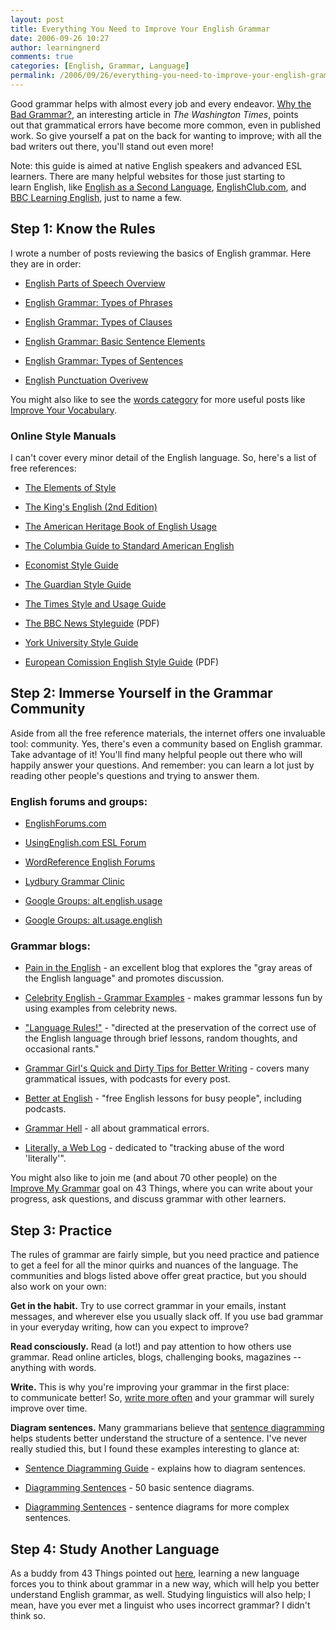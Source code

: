 ```yaml
---
layout: post
title: Everything You Need to Improve Your English Grammar
date: 2006-09-26 10:27
author: learningnerd
comments: true
categories: [English, Grammar, Language]
permalink: /2006/09/26/everything-you-need-to-improve-your-english-grammar/
---
```

Good grammar helps with almost every job and every endeavor. <a target="_blank" href="http://www.washingtontimes.com/op-ed/20041215-085728-5559r.htm">Why the Bad Grammar?</a>, an interesting article in <em>The Washington Times</em>, points out that grammatical errors have become more common, even in published work. So give yourself a pat on the back for wanting to improve; with all the bad writers out there, you'll stand out even more!

Note: this guide is aimed at native English speakers and advanced ESL learners. There are many helpful websites for those just starting to learn English, like <a target="_blank" href="http://esl.about.com/od/beginningenglish/">English as a Second Language</a>, <a target="_blank" href="http://www.englishclub.com/learn-english.htm">EnglishClub.com</a>, and <a target="_blank" href="http://www.bbc.co.uk/worldservice/learningenglish/">BBC Learning English</a>, just to name a few.
<h2>Step 1: Know the Rules</h2>
I wrote a number of posts reviewing the basics of English grammar. Here they are in order:
<ul>
	<li><a href="http://learningnerd.wordpress.com/2006/08/28/english-parts-of-speech-overview/">English Parts of Speech Overview</a></li>
</ul>
<ul>
	<li><a href="http://learningnerd.wordpress.com/2006/09/06/english-grammar-types-of-phrases/">English Grammar: Types of Phrases</a></li>
</ul>
<ul>
	<li><a href="http://learningnerd.wordpress.com/2006/09/08/english-grammar-types-of-clauses/">English Grammar: Types of Clauses</a></li>
</ul>
<ul>
	<li><a href="http://learningnerd.wordpress.com/2006/09/10/english-grammar-basic-sentence-elements/">English Grammar: Basic Sentence Elements</a></li>
</ul>
<ul>
	<li><a href="http://learningnerd.wordpress.com/2006/09/12/english-grammar-types-of-sentences/">English Grammar: Types of Sentences</a></li>
</ul>
<ul>
	<li><a href="http://learningnerd.wordpress.com/2006/09/14/english-punctuation-overview/">English Punctuation Overivew</a></li>
</ul>
You might also like to see the <a href="http://learningnerd.wordpress.com/language/english/#words">words category</a> for more useful posts like <a href="http://learningnerd.wordpress.com/2006/08/19/improve-your-vocabulary/">Improve Your Vocabulary</a>.
<h3>Online Style Manuals</h3>
I can't cover every minor detail of the English language. So, here's a list of free references:
<ul>
	<li><a target="_blank" href="http://www.bartleby.com/141/">The Elements of Style</a></li>
</ul>
<ul>
	<li><a target="_blank" href="http://www.bartleby.com/116/">The King's English (2nd Edition)</a></li>
</ul>
<ul>
	<li><a target="_blank" href="http://www.bartleby.com/64/">The American Heritage Book of English Usage</a></li>
</ul>
<ul>
	<li><a target="_blank" href="http://www.bartleby.com/68/">The Columbia Guide to Standard American English</a></li>
</ul>
<ul>
	<li><a target="_blank" href="http://www.economist.com/research/StyleGuide/">Economist Style Guide</a></li>
</ul>
<ul>
	<li><a target="_blank" href="http://www.guardian.co.uk/styleguide/0,5817,184913,00.html">The Guardian Style Guide</a></li>
</ul>
<ul>
	<li><a target="_blank" href="http://www.timesonline.co.uk/section/0,,2941,00.html">The Times Style and Usage Guide</a></li>
</ul>
<ul>
	<li><a target="_blank" href="http://www.bbctraining.com/pdfs/newsStyleGuide.pdf">The BBC News Styleguide</a> (PDF)</li>
</ul>
<ul>
	<li><a target="_blank" href="http://www.yorku.ca/ycom/style/index.html">York University Style Guide</a></li>
</ul>
<ul>
	<li><a target="_blank" href="http://ec.europa.eu/translation/writing/style_guides/english/style_guide_en.pdf">European Comission English Style Guide</a> (PDF)</li>
</ul>
<h2>Step 2: Immerse Yourself in the Grammar Community</h2>
Aside from all the free reference materials, the internet offers one invaluable tool: community. Yes, there's even a community based on English grammar. Take advantage of it! You'll find many helpful people out there who will happily answer your questions. And remember: you can learn a lot just by reading other people's questions and trying to answer them.
<h3>English forums and groups:</h3>
<ul>
	<li><a target="_blank" href="http://www.englishforums.com/">EnglishForums.com</a></li>
</ul>
<ul>
	<li><a target="_blank" href="http://www.usingenglish.com/forum/">UsingEnglish.com ESL Forum</a></li>
</ul>
<ul>
	<li><a target="_blank" href="http://forum.wordreference.com/forumdisplay.php?f=6">WordReference English Forums</a></li>
</ul>
<ul>
	<li><a target="_blank" href="http://www.lydbury.co.uk/grammar/">Lydbury Grammar Clinic</a></li>
</ul>
<ul>
	<li><a target="_blank" href="http://groups.google.com/group/alt.english.usage?lnk=sg">Google Groups: alt.english.usage</a></li>
</ul>
<ul>
	<li><a target="_blank" href="http://groups.google.com/group/alt.usage.english?lnk=sg">Google Groups: alt.usage.english</a></li>
</ul>
<h3>Grammar blogs:</h3>
<ul>
	<li><a target="_blank" href="http://www.painintheenglish.com/">Pain in the English</a> - an excellent blog that explores the "gray areas of the English language" and promotes discussion.</li>
</ul>
<ul>
	<li><a target="_blank" href="http://www.celebrityenglish.com/grammar/">Celebrity English - Grammar Examples</a> - makes grammar lessons fun by using examples from celebrity news.</li>
</ul>
<ul>
	<li><a target="_blank" href="http://languagerules.wordpress.com/">"Language Rules!"</a> - "directed at the preservation of the correct use of the English language through brief lessons, random thoughts, and occasional rants."</li>
</ul>
<ul>
	<li><a target="_blank" href="http://grammar.qdnow.com/">Grammar Girl's Quick and Dirty Tips for Better Writing</a> - covers many grammatical issues, with podcasts for every post.</li>
</ul>
<ul>
	<li><a target="_blank" href="http://www.betteratenglish.com/">Better at English</a> - "free English lessons for busy people", including podcasts.</li>
</ul>
<ul>
	<li><a target="_blank" href="http://www.grammarhell.com/">Grammar Hell</a> - all about grammatical errors.</li>
</ul>
<ul>
	<li><a target="_blank" href="http://literally.barelyfitz.com/">Literally, a Web Log</a> - dedicated to "tracking abuse of the word 'literally'".</li>
</ul>
You might also like to join me (and about 70 other people) on the <a target="_blank" href="http://www.43things.com/things/view/35850">Improve My Grammar</a> goal on 43 Things, where you can write about your progress, ask questions, and discuss grammar with other learners.
<h2>Step 3: Practice</h2>
The rules of grammar are fairly simple, but you need practice and patience to get a feel for all the minor quirks and nuances of the language. The communities and blogs listed above offer great practice, but you should also work on your own:

<strong>Get in the habit.</strong> Try to use correct grammar in your emails, instant messages, and wherever else you usually slack off. If you use bad grammar in your everyday writing, how can you expect to improve?

<strong>Read consciously.</strong> Read (a lot!) and pay attention to how others use grammar. Read online articles, blogs, challenging books, magazines -- anything with words.

<strong>Write.</strong> This is why you're improving your grammar in the first place: to communicate better! So, <a href="http://learningnerd.wordpress.com/2006/09/30/how-to-write-more-often/" title="How to Write More Often">write more often</a> and your grammar will surely improve over time.

<strong>Diagram sentences.</strong> Many grammarians believe that <a target="_blank" href="http://en.wikipedia.org/wiki/Sentence_diagram" title="Wikipedia - Sentence Diagram">sentence diagramming</a> helps students better understand the structure of a sentence. I've never really studied this, but I found these examples interesting to glance at:
<ul>
	<li><a target="_blank" href="http://home.new.rr.com/aplang/Diagramming/diagramming_main.html">Sentence Diagramming Guide</a> - explains how to diagram sentences.</li>
</ul>
<ul>
	<li><a target="_blank" href="http://grammar.ccc.commnet.edu/grammar/diagrams2/one_pager1.htm">Diagramming Sentences</a> - 50 basic sentence diagrams.</li>
</ul>
<ul>
	<li><a target="_blank" href="http://grammar.ccc.commnet.edu/grammar/diagrams2/one_pager2.htm">Diagramming Sentences</a> - sentence diagrams for more complex sentences.</li>
</ul>
<h2>Step 4: Study Another Language</h2>
As a buddy from 43 Things pointed out <a target="_blank" href="http://www.43things.com/entries/view/1194337#comments">here</a>, learning a new language forces you to think about grammar in a new way, which will help you better understand English grammar, as well. Studying linguistics will also help; I mean, have you ever met a linguist who uses incorrect grammar? I didn't think so.
